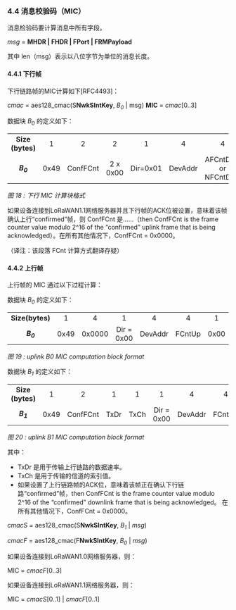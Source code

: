 <style>
table {
    text-align: center;
}
</style>

### 4.4 消息校验码（MIC）

消息检验码要计算消息中所有字段。

*msg* = **MHDR | FHDR | FPort | FRMPayload**

其中 len（msg）表示以八位字节为单位的消息长度。

#### 4.4.1 下行帧

下行链路帧的MIC计算如下[RFC4493]：

*cmac* = aes128_cmac(S**NwkSIntKey**, *B<sub>0</sub>* | msg)
**MIC** = *cmac*[0..3]

数据块 *B<sub>0</sub>* 的定义如下：

<table>
   <tr>
      <td><b>Size<br/>(bytes)</b></td>   
      <td>1</td>
      <td>2</td>
      <td>2</td>
      <td>1</td>
	  <td>4</td>
	  <td>4</td>
	  <td>1</td>
	  <td>1</td>
   </tr>
   <tr>
      <td><b><i>B<sub>0</sub></i></b></td>
      <td>0x49</td>	 
      <td>ConfFCnt</td>
      <td>2 x 0x00</td>
      <td>Dir=0x01</td>
      <td>DevAddr</td>
      <td>AFCntDwn or NFCntDwn</td>
      <td>0x00</td>
      <td>len(<i>msg</i>)</td>
   </tr>
</table>

*图 18 : 下行 MIC 计算块格式*

如果设备连接到LoRaWAN1.1网络服务器并且下行帧的ACK位被设置，意味着该帧确认上行“confirmed”帧，则 ConfFCnt 是……（then ConfFCnt is the frame counter value modulo 2^16 of the “confirmed” uplink frame that is being acknowledged）。在所有其他情况下，ConfFCnt = 0x0000。

（译注：该段落 FCnt 计算方式翻译存疑）

#### 4.4.2 上行帧

上行帧的 MIC 通过以下过程计算：

数据块 *B<sub>0</sub>* 的定义如下：

<table>
   <tr>
      <td><b>Size(bytes)</b></td>
      <td>1</td>
      <td>4</td>
      <td>1</td>
      <td>4</td>
      <td>4</td>
      <td>1</td>
      <td>1</td>
   </tr>
   <tr>
      <td><b><i>B<sub>0</sub></i></b></td>
      <td>0x49</td>
      <td>0x0000</td>
      <td>Dir = 0x00</td>
      <td>DevAddr</td>
      <td>FCntUp</td>
      <td>0x00</td>
      <td>len(<i>msg</i>)</td>
   </tr>
</table>

*图 19 : uplink B0 MIC computation block format*

数据块 *B<sub>1</sub>* 的定义如下：

<table>
   <tr>
      <td><b>Size (bytes)</b></td>
      <td>1</td>
      <td>2</td>
      <td>1</td>
      <td>1</td>
      <td>1</td>
      <td>4</td>
      <td>4</td>
      <td>1</td>
      <td>1</td>
   </tr>
   <tr>
      <td><b><i>B<sub>1</sub></i></b></td>
      <td>0x49</td>
      <td>ConfFCnt</td>
      <td>TxDr</td>
      <td>TxCh</td>
      <td>Dir = 0x00</td>
      <td>DevAddr</td>
      <td>FCntUp</td>
      <td>0x00</td>
      <td>len(<i>msg</i>)</td>
   </tr>
</table>

*图 20 : uplink B1 MIC computation block format*

其中：

- TxDr 是用于传输上行链路的数据速率。
- TxCh 是用于传输的信道的索引值。
- 如果设置了上行链路帧的ACK位，意味着该帧正在确认下行链路“confirmed”帧，then ConfFCnt is the frame counter value modulo 2^16 of the “confirmed” downlink frame that is being acknowledged。 在所有其他情况下，ConfFCnt = 0x0000。


*cmacS* = aes128_cmac(S**NwkSIntKey**, *B<sub>1</sub>* | *msg*)

*cmacF* = aes128_cmac(F**NwkSIntKey**, *B<sub>0</sub>* | *msg*)

如果设备连接到LoRaWAN1.0网络服务器，则：

MIC = *cmacF*[0..3]

如果设备连接到LoRaWAN1.1网络服务器，则：

MIC = *cmacS*[0..1] | *cmacF*[0..1]

